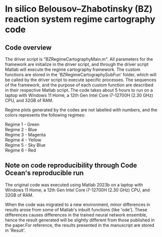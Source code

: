 # In silico Belousov–Zhabotinsky (BZ) reaction system regime cartography code

## Code overview
The driver script is "BZRegimeCartographyMain.m". All parameters for the framework are initialize in the driver script, and through the driver script Matlab will execute the regime cartography framework. The custom functions are stored in the 'BZRegimeCartographySubFun' folder, which will be called by the driver script to execute specific processes. The sequences of the framework, and the purpose of each custom function are described in their respective Matlab script. The code takes about 5 hours to run on a laptop with Windows 11 Home, a 12th Gen Intel Core i7-12700H (2.30 GHz) CPU, and 32GB of RAM.

Regime plots generated by the codes are not labelled with numbers, and the colors represents the following regimes:

Regime 1 - Green\
Regime 2 - Blue\
Regime 3 - Magenta\
Regime 4 - Yellow\
Regime 5 - Sky Blue\
Regime 6 - Red


## Note on code reproducibility through Code Ocean's reproducible run
The original code was executed using Matlab 2023b on a laptop with Windows 11 Home, a 12th Gen Intel Core i7-12700H (2.30 GHz) CPU, and 32GB of RAM.

When the code was migrated to a new environment, minor differences in results arose from some of Matlab's inbuilt functions (like 'ode'). These differences causes differences in the trained neural network ensemble, hence the result generated will be slightly different from those published in the paper.For reference, the results presented in the manuscript are stored in 'Result'.

<br>
<br>
<br>
<br>





